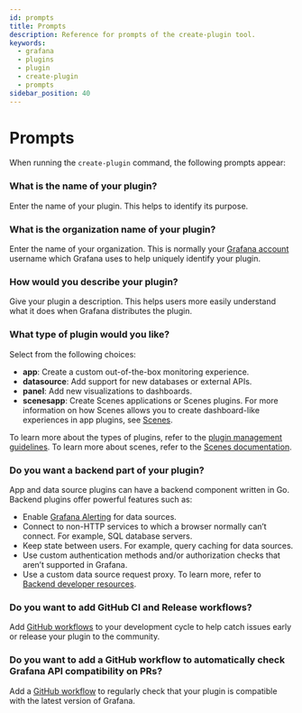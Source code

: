 ```yaml
---
id: prompts
title: Prompts
description: Reference for prompts of the create-plugin tool.
keywords:
  - grafana
  - plugins
  - plugin
  - create-plugin
  - prompts
sidebar_position: 40
---
```


# Prompts

When running the `create-plugin` command, the following prompts appear:

### What is the name of your plugin?

Enter the name of your plugin. This helps to identify its purpose.

### What is the organization name of your plugin?

Enter the name of your organization. This is normally your [Grafana account](https://grafana.com/signup/) username which Grafana uses to help uniquely identify your plugin.

### How would you describe your plugin?

Give your plugin a description. This helps users more easily understand what it does when Grafana distributes the plugin.

### What type of plugin would you like?

Select from the following choices:

- **app**: Create a custom out-of-the-box monitoring experience.
- **datasource**: Add support for new databases or external APIs.
- **panel**: Add new visualizations to dashboards.
- **scenesapp**: Create Scenes applications or Scenes plugins. For more information on how Scenes allows you to create dashboard-like experiences in app plugins, see [Scenes](https://grafana.com/developers/scenes).

To learn more about the types of plugins, refer to the [plugin management guidelines](https://grafana.com/docs/grafana/latest/administration/plugin-management/).
To learn more about scenes, refer to the [Scenes documentation](https://grafana.com/developers/scenes).

### Do you want a backend part of your plugin?

App and data source plugins can have a backend component written in Go. Backend plugins offer powerful features such as:

- Enable [Grafana Alerting](https://grafana.com/docs/grafana/latest/alerting/) for data sources.
- Connect to non-HTTP services to which a browser normally can’t connect. For example, SQL database servers.
- Keep state between users. For example, query caching for data sources.
- Use custom authentication methods and/or authorization checks that aren’t supported in Grafana.
- Use a custom data source request proxy. To learn more, refer to [Backend developer resources](../key-concepts/backend-plugins/#resources).

### Do you want to add GitHub CI and Release workflows?

Add [GitHub workflows](/create-a-plugin/develop-a-plugin/set-up-github-workflows) to your development cycle to help catch issues early or release your plugin to the community.

### Do you want to add a GitHub workflow to automatically check Grafana API compatibility on PRs?

Add a [GitHub workflow](/create-a-plugin/develop-a-plugin/set-up-github-workflows#the-compatibility-check-is-compatibleyml) to regularly check that your plugin is compatible with the latest version of Grafana.
